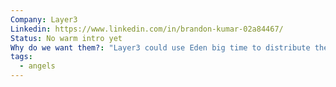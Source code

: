 ```yaml
---
Company: Layer3
Linkedin: https://www.linkedin.com/in/brandon-kumar-02a84467/
Status: No warm intro yet
Why do we want them?: "Layer3 could use Eden big time to distribute their bounties "
tags:
  - angels
---
```

